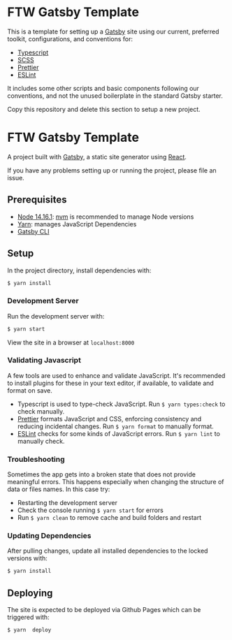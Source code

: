 # FTW Gatsby Template

This is a template for setting up a [Gatsby](https://www.gatsbyjs.org) site
using our current, preferred toolkit, configurations, and conventions for:

- [Typescript](https://www.typescriptlang.org)
- [SCSS](https://sass-lang.com)
- [Prettier](https://prettier.io)
- [ESLint](https://eslint.org)

It includes some other scripts and basic components following our conventions,
and not the unused boilerplate in the standard Gatsby starter.

Copy this repository and delete this section to setup a new project.

# FTW Gatsby Template

A project built with [Gatsby](https://www.gatsbyjs.org), a static site generator
using [React](https://reactjs.org).

If you have any problems setting up or running the project, please file an
issue.

## Prerequisites

- [Node 14.16.1](https://nodejs.org/en/):
  [nvm](https://github.com/creationix/nvm) is recommended to manage Node
  versions
- [Yarn](https://yarnpkg.com/en/): manages JavaScript Dependencies
- [Gatsby CLI](https://www.gatsbyjs.org/docs/gatsby-cli/)

## Setup

In the project directory, install dependencies with:

```sh
$ yarn install
```

### Development Server

Run the development server with:

```sh
$ yarn start
```

View the site in a browser at `localhost:8000`

### Validating Javascript

A few tools are used to enhance and validate JavaScript. It's recommended to
install plugins for these in your text editor, if available, to validate and
format on save.

- Typescript is used to type-check JavaScript. Run `$ yarn types:check` to check
  manually.
- [Prettier](https://prettier.io) formats JavaScript and CSS, enforcing
  consistency and reducing incidental changes. Run `$ yarn format` to manually
  format.
- [ESLint](https://eslint.org) checks for some kinds of JavaScript errors. Run
  `$ yarn lint` to manually check.

### Troubleshooting

Sometimes the app gets into a broken state that does not provide meaningful
errors. This happens especially when changing the structure of data or files
names. In this case try:

- Restarting the development server
- Check the console running `$ yarn start` for errors
- Run `$ yarn clean` to remove cache and build folders and restart

### Updating Dependencies

After pulling changes, update all installed dependencies to the locked versions
with:

```sh
$ yarn install
```

## Deploying

The site is expected to be deployed via Github Pages which can be triggered
with:

```sh
$ yarn  deploy
```
